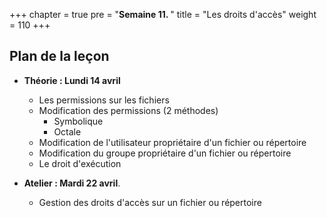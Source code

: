 +++
chapter = true
pre = "<b>Semaine 11. </b>"
title = "Les droits d'accès"
weight = 110
+++

## Plan de la leçon

- **Théorie : Lundi 14 avril**
  - Les permissions sur les fichiers
  - Modification des permissions (2 méthodes)
	- Symbolique
	- Octale
  - Modification de l'utilisateur propriétaire d'un fichier ou répertoire
  - Modification du groupe propriétaire d'un fichier ou répertoire
  - Le droit d'exécution

- **Atelier : Mardi 22 avril**.
  - Gestion des droits d'accès sur un fichier ou répertoire

